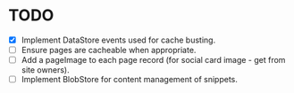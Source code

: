 TODO
====

- [x] Implement DataStore events used for cache busting.
- [ ] Ensure pages are cacheable when appropriate.
- [ ] Add a pageImage to each page record (for social card image - get from site owners).
- [ ] Implement BlobStore for content management of snippets.

